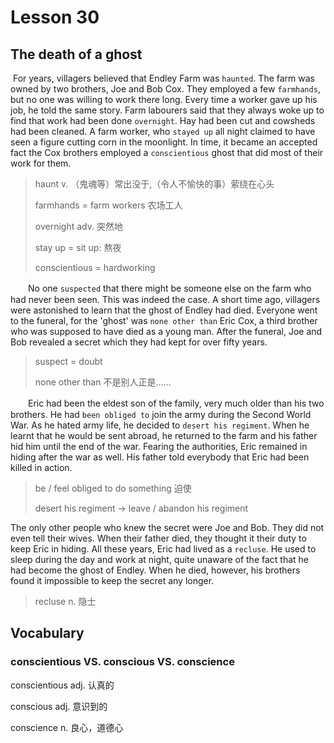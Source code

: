 # Lesson 30 

## The death of a ghost

​	For years, villagers believed that Endley Farm was `haunted`. The farm was owned by two brothers, Joe and Bob Cox. They employed a few `farmhands`, but no one was willing to work there long. Every time a worker gave up his job, he told the same story. Farm labourers said that they always woke up to find that work had been done `overnight`. Hay had been cut and cowsheds had been cleaned. A farm worker, who `stayed up` all night claimed to have seen a figure cutting corn in the moonlight. In time, it became an accepted fact the Cox brothers employed a `conscientious` ghost that did most of their work for them.

> haunt v. （鬼魂等）常出没于,（令人不愉快的事）萦绕在心头
>
> farmhands = farm workers 农场工人
>
> overnight adv. 突然地
>
> stay up = sit up: 熬夜 
>
> conscientious = hardworking

　　No one `suspected` that there might be someone else on the farm who had never been seen. This was indeed the case. A short time ago, villagers were astonished to learn that the ghost of Endley had died. Everyone went to the funeral, for the 'ghost' was `none other than` Eric Cox, a third brother who was supposed to have died as a young man. After the funeral, Joe and Bob revealed a secret which they had kept for over fifty years.

> suspect = doubt
>
> none other than 不是别人正是……

　　Eric had been the eldest son of the family, very much older than his two brothers. He had `been obliged to` join the army during the Second World War. As he hated army life, he decided to `desert his regiment`. When he learnt that he would be sent abroad, he returned to the farm and his father hid him until the end of the war. Fearing the authorities, Eric remained in hiding after the war as well. His father told everybody that Eric had been killed in action. 

> be / feel obliged to do something 迫使
>
> desert his regiment → leave / abandon his regiment

The only other people who knew the secret were Joe and Bob. They did not even tell their wives. When their father died, they thought it their duty to keep Eric in hiding. All these years, Eric had lived as a `recluse`. He used to sleep during the day and work at night, quite unaware of the fact that he had become the ghost of Endley. When he died, however, his brothers found it impossible to keep the secret any longer.

> recluse n. 隐士

## Vocabulary

### conscientious VS. conscious VS. conscience

conscientious adj. 认真的

conscious adj. 意识到的

conscience n. 良心，道德心